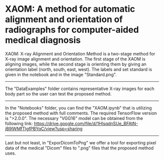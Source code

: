 # XAOM: A method for automatic alignment and orientation of radiographs for computer-aided medical diagnosis

XAOM: X-ray Alignment and Orientation Method is a two-stage method for X-ray image alignment and orientation. The first stage of the XAOM is aligning images, while the second stage is orienting them by giving an orientation label (north, south, east, west). The labels and set standard is given in the notebook and in the image "Standard.png".

---

The "DataExamples" folder contains representative X-ray images for each body part so the user can test the proposed method.


---

In the "Notebooks" folder, you can find the "XAOM.ipynb" that is utilizing the proposed method with full comments. The required TensorFlow version is ">2.0.0". 
The necessary "VGG16" model can be obtained from the following link: https://drive.google.com/file/d/1HIsqdnSUe_BFAtN-jB9lWMfTlgfPBYqC/view?usp=sharing

---

Last but not least, in "ExporDicomToPng" we offer a tool for exporting pixel data of the medical "Dicom" files to ".png" files that the proposed method uses.
